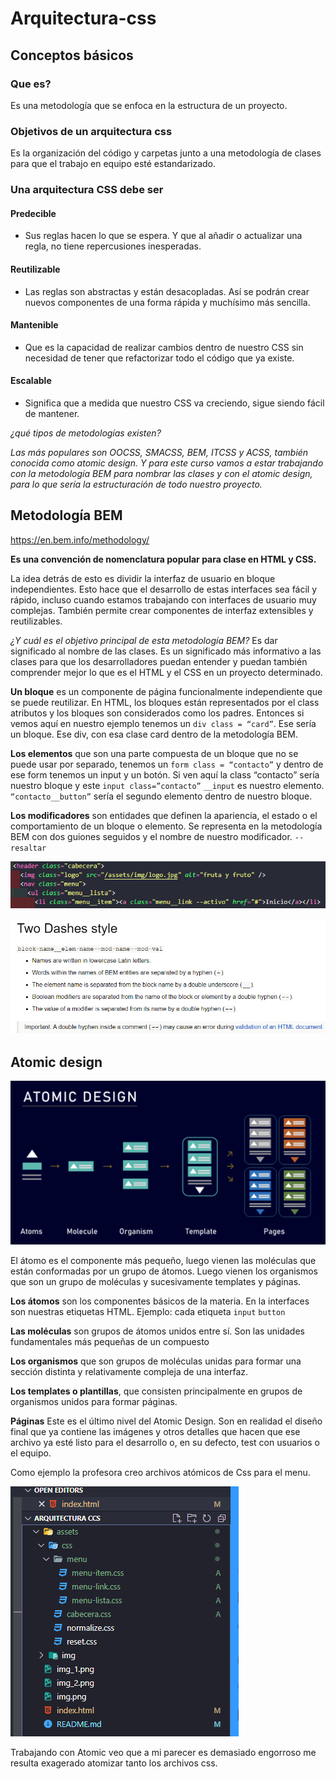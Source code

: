 # Arquitectura-css

## Conceptos básicos

### Que es?

Es una metodología que se enfoca en la estructura de un proyecto.

### Objetivos de un arquitectura css

Es la organización del código y carpetas junto a una metodología de clases para que el trabajo en equipo esté estandarizado.

### Una arquitectura CSS debe ser

#### **Predecible**

* Sus reglas hacen lo que se espera. Y que al añadir o actualizar una regla, no tiene repercusiones inesperadas.

#### **Reutilizable**

* Las reglas son abstractas y están desacopladas. Así se podrán crear nuevos componentes de una forma rápida y muchísimo más sencilla.

#### **Mantenible**

* Que es la capacidad de realizar cambios dentro de nuestro CSS sin necesidad de tener que refactorizar todo el código que ya existe.

#### **Escalable**

* Significa que a medida que nuestro CSS va creciendo, sigue siendo fácil de mantener.

*¿qué tipos de metodologías existen?*

*Las más populares son OOCSS, SMACSS, BEM, ITCSS y ACSS, también conocida como atomic design. Y para este curso vamos a estar trabajando con la metodología BEM para nombrar las clases y con el atomic design, para lo que sería la estructuración de todo nuestro proyecto.*

## Metodología BEM
https://en.bem.info/methodology/

**Es una convención de nomenclatura popular para clase en HTML y CSS.**

La idea detrás de esto es dividir la interfaz de usuario en bloque independientes. Esto hace que el desarrollo de estas 
interfaces sea fácil y rápido, incluso cuando estamos trabajando con interfaces de usuario muy complejas. 
También permite crear componentes de interfaz extensibles y reutilizables.

*¿Y cuál es el objetivo principal de esta metodología BEM?* Es dar significado al nombre de las clases. Es un 
significado más informativo a las clases para que los desarrolladores puedan entender y puedan también comprender mejor
lo que es el HTML y el CSS en un proyecto determinado.

**Un bloque** es un componente de página funcionalmente independiente que se puede reutilizar. En HTML, los bloques 
están representados por el class atributos y los bloques son considerados como los padres. Entonces si vemos aquí en 
nuestro ejemplo tenemos un `div class = “card”`. Ese sería un bloque. Ese div, con esa clase card dentro de la metodología BEM.

**Los elementos** que son una parte compuesta de un bloque que no se puede usar por separado, tenemos un 
`form class = “contacto”` y dentro de ese form tenemos un input y un botón. Si ven aquí la class “contacto” 
sería nuestro bloque y este `input class=”contacto”` `__input` es nuestro elemento. `“contacto__button”` sería el 
segundo elemento dentro de nuestro bloque.

 **Los modificadores** son entidades que definen la apariencia, el estado o el comportamiento de un bloque o elemento.
Se representa en la metodología BEM con dos guiones seguidos y el nombre de nuestro modificador. `--resaltar`

![img.png](img.png)

![img_1.png](img_1.png)

## Atomic design

![img_2.png](img_2.png)

El átomo es el componente más pequeño, luego vienen las moléculas que están conformadas por un grupo de átomos. 
Luego vienen los organismos que son un grupo de moléculas y sucesivamente templates y páginas. 

**Los átomos** son los componentes básicos de la materia. En la interfaces son nuestras etiquetas HTML.
Ejemplo: cada etiqueta `input` `button` 

**Las moléculas** son grupos de átomos unidos entre sí. Son las unidades fundamentales más pequeñas de un compuesto

**Los organismos** que son grupos de moléculas unidas para formar una sección distinta y relativamente compleja de una interfaz.

**Los templates o plantillas**, que consisten principalmente en grupos de organismos unidos para formar páginas.

**Páginas** Este es el último nivel del Atomic Design. Son en realidad el diseño final que ya contiene las imágenes y otros detalles
que hacen que ese archivo ya esté listo para el desarrollo o, en su defecto, test con usuarios o el equipo.

Como ejemplo la profesora creo archivos atómicos de Css para el menu.

![img_3.png](img_3.png)

Trabajando con Atomic veo que a mi parecer es demasiado engorroso me resulta exagerado atomizar tanto los archivos css.
